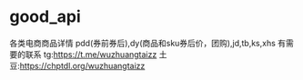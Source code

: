 # good_api
各类电商商品详情 pdd(券前券后),dy(商品和sku券后价，团购),jd,tb,ks,xhs 
有需要的联系 tg:https://t.me/wuzhuangtaizz  土豆:https://chptdl.org/wuzhuangtaizz
